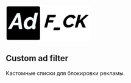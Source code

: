 <img src="https://github.com/LordArrin/AdFck/blob/main/logo.png" alt=”AdFck”/>
<h2>Custom ad filter</h2>

Кастомные списки для блокировки рекламы.
